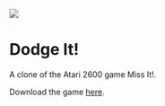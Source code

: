 ![](https://waitblock.github.io/Dodge-It/logo.png)

# Dodge It!

A clone of the Atari 2600 game Miss It!.

Download the game [here](https://waitblock.github.io/Dodge-It/).
